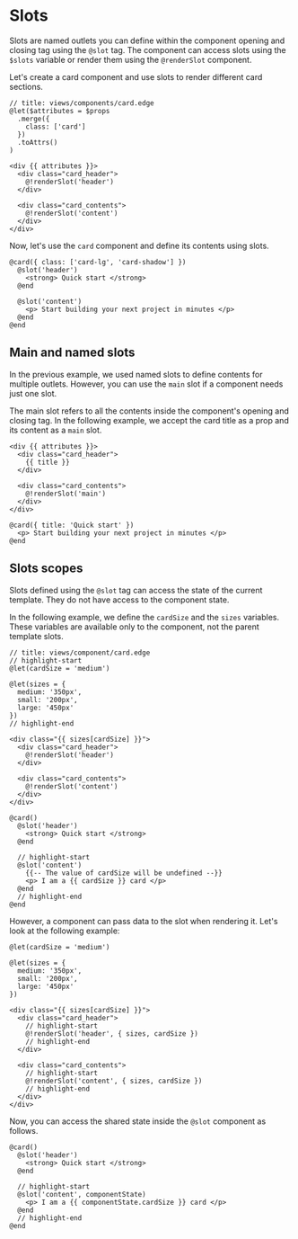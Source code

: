 # Slots

Slots are named outlets you can define within the component opening and closing tag using the `@slot` tag. The component can access slots using the `$slots` variable or render them using the `@renderSlot` component.

Let's create a card component and use slots to render different card sections.

```edge
// title: views/components/card.edge
@let($attributes = $props
  .merge({
    class: ['card']
  })
  .toAttrs()
)

<div {{ attributes }}>
  <div class="card_header">
    @!renderSlot('header')
  </div>

  <div class="card_contents">
    @!renderSlot('content')
  </div>
</div>
```

Now, let's use the `card` component and define its contents using slots.

```edge
@card({ class: ['card-lg', 'card-shadow'] })
  @slot('header')
    <strong> Quick start </strong>
  @end
  
  @slot('content')
    <p> Start building your next project in minutes </p>
  @end
@end
```

## Main and named slots

In the previous example, we used named slots to define contents for multiple outlets. However, you can use the `main` slot if a component needs just one slot.

The main slot refers to all the contents inside the component's opening and closing tag. In the following example, we accept the card title as a prop and its content as a `main` slot.

```edge
<div {{ attributes }}>
  <div class="card_header">
    {{ title }}
  </div>

  <div class="card_contents">
    @!renderSlot('main')
  </div>
</div>
```

```edge
@card({ title: 'Quick start' })
  <p> Start building your next project in minutes </p>
@end
```

## Slots scopes

Slots defined using the `@slot` tag can access the state of the current template. They do not have access to the component state.

In the following example, we define the `cardSize` and the `sizes` variables. These variables are available only to the component, not the parent template slots.

```edge
// title: views/component/card.edge
// highlight-start
@let(cardSize = 'medium')

@let(sizes = {
  medium: '350px',
  small: '200px',
  large: '450px'
})
// highlight-end

<div class="{{ sizes[cardSize] }}">
  <div class="card_header">
    @!renderSlot('header')
  </div>

  <div class="card_contents">
    @!renderSlot('content')
  </div>
</div>
```

```edge
@card()
  @slot('header')
    <strong> Quick start </strong>
  @end
  
  // highlight-start
  @slot('content')
    {{-- The value of cardSize will be undefined --}}
    <p> I am a {{ cardSize }} card </p>
  @end
  // highlight-end
@end
```

However, a component can pass data to the slot when rendering it. Let's look at the following example:

```edge
@let(cardSize = 'medium')

@let(sizes = {
  medium: '350px',
  small: '200px',
  large: '450px'
})

<div class="{{ sizes[cardSize] }}">
  <div class="card_header">
    // highlight-start
    @!renderSlot('header', { sizes, cardSize })
    // highlight-end
  </div>

  <div class="card_contents">
    // highlight-start
    @!renderSlot('content', { sizes, cardSize })
    // highlight-end
  </div>
</div>
```

Now, you can access the shared state inside the `@slot` component as follows.

```edge
@card()
  @slot('header')
    <strong> Quick start </strong>
  @end
  
  // highlight-start
  @slot('content', componentState)
    <p> I am a {{ componentState.cardSize }} card </p>
  @end
  // highlight-end
@end
```
